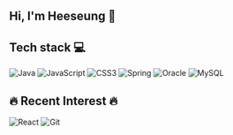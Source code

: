 ## Hi, I'm Heeseung 👋



<h2> Tech stack 💻</h2>

![Java](https://img.shields.io/badge/Java-007396?style=flat-square&logo=Java&logoColor=white)
![JavaScript](https://img.shields.io/badge/JavaScript-F7DF1E?style=flat-square&logo=javascript&logoColor=black)
![CSS3](https://img.shields.io/badge/CSS3-1572B6?style=flat-square&logo=css3&logoColor=white)
![Spring](https://img.shields.io/badge/Spring-6DB33F?style=flat-square&logo=Spring&logoColor=white)
![Oracle](https://img.shields.io/badge/ORACLE-F80000?style=flat-square&logo=oracle&logoColor=white)
![MySQL](https://img.shields.io/badge/MySQL-4479A1?style=flat-square&logo=MySQL&logoColor=white)

<h2>🔥 Recent Interest 🔥</h2>

![React](https://img.shields.io/badge/React-61DAFB?style=flat-square&logo=React&logoColor=black)
![Git](https://img.shields.io/badge/Git-F05032?style=flat-square&logo=git&logoColor=white)
